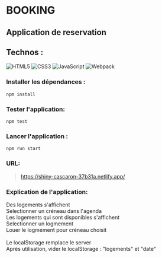 # BOOKING

## Application de reservation

## Technos : 
![HTML5](https://img.shields.io/badge/html5-%23E34F26.svg?style=for-the-badge&logo=html5&logoColor=white)
![CSS3](https://img.shields.io/badge/css3-%231572B6.svg?style=for-the-badge&logo=css3&logoColor=white)
![JavaScript](https://img.shields.io/badge/javascript-%23323330.svg?style=for-the-badge&logo=javascript&logoColor=%23F7DF1E)
![Webpack](https://img.shields.io/badge/webpack-%238DD6F9.svg?style=for-the-badge&logo=webpack&logoColor=black)

### Installer les dépendances :
`npm install`

### Tester l'application:
`npm test`

### Lancer l'application : 
`npm run start`

### URL: 
> https://shiny-cascaron-37b31a.netlify.app/


### Explication de l'application: 
Des logements s'affichent<br>
Selectionner un créneau dans l'agenda<br>
Les logements qui sont disponibles s'affichent<br>
Selectionner un logmement<br>
Louer le logmement pour créneau choisit<br><br>
Le localStorage remplace le server<br>
Après utilisation, vider le localStorage : "logements" et "date"


